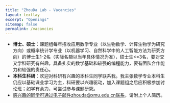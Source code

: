 ```yaml
---
title: "ZhouDa Lab - Vacancies"
layout: textlay
excerpt: "Openings"
sitemap: false
permalink: /vacancies
---
```


- **博士、硕士**：课题组每年招收应用数学专业（以生物数学、计算生物学为研究方向）或概率统计学专业（以机器学习、自然科学中的人工智能方法为研究方向）的博士生1-2名（实际名额以当年具体情况为准），硕士生<=3名，要对交叉学科研究有兴趣，具备扎实的数学基础和较强的编程能力，要有团队合作能力和较强的责任心。
- **本科生科研**：欢迎对科研有兴趣的本科生同学联系我。我主张数学专业本科生仍应以基础课业学习为主，科研要以兴趣驱动，加入课题组之后应积极参加讨论班；如学有余力，可尝试参与课题研究。
- 感兴趣的同学可通过电子邮件zhouda@xmu.edu.cn联系，请附上个人简历。
